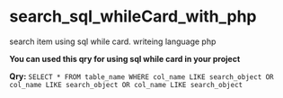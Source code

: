 # search_sql_whileCard_with_php
search item using sql while card. writeing language php



 **You can used this qry for using sql while card in your project**
 
**Qry:** `SELECT * FROM table_name WHERE col_name LIKE search_object OR col_name LIKE search_object OR col_name LIKE search_object`
